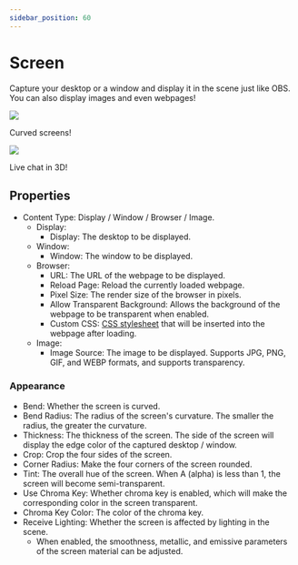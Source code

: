 ```yaml
---
sidebar_position: 60
---
```

# Screen

Capture your desktop or a window and display it in the scene just like OBS. You can also display images and even webpages!


![](pathname:///doc-img/zh-screen-1.webp)
<p class="img-desc">Curved screens!</p>

![](pathname:///doc-img/zh-screen-2.webp)
<p class="img-desc">Live chat in 3D!</p>

## Properties

* Content Type: Display / Window / Browser / Image.
  * Display:
    * Display: The desktop to be displayed.
  * Window:
    * Window: The window to be displayed.
  * Browser:
    * URL: The URL of the webpage to be displayed.
    * Reload Page: Reload the currently loaded webpage.
    * Pixel Size: The render size of the browser in pixels.
    * Allow Transparent Background: Allows the background of the webpage to be transparent when enabled.
    * Custom CSS: [CSS stylesheet](https://developer.mozilla.org/en-US/docs/Web/CSS) that will be inserted into the webpage after loading.
  * Image:
    * Image Source: The image to be displayed. Supports JPG, PNG, GIF, and WEBP formats, and supports transparency.

### Appearance

* Bend: Whether the screen is curved.
* Bend Radius: The radius of the screen's curvature. The smaller the radius, the greater the curvature.
* Thickness: The thickness of the screen. The side of the screen will display the edge color of the captured desktop / window.
* Crop: Crop the four sides of the screen.
* Corner Radius: Make the four corners of the screen rounded.
* Tint: The overall hue of the screen. When A (alpha) is less than 1, the screen will become semi-transparent.
* Use Chroma Key: Whether chroma key is enabled, which will make the corresponding color in the screen transparent.
* Chroma Key Color: The color of the chroma key.
* Receive Lighting: Whether the screen is affected by lighting in the scene.
  * When enabled, the smoothness, metallic, and emissive parameters of the screen material can be adjusted.
